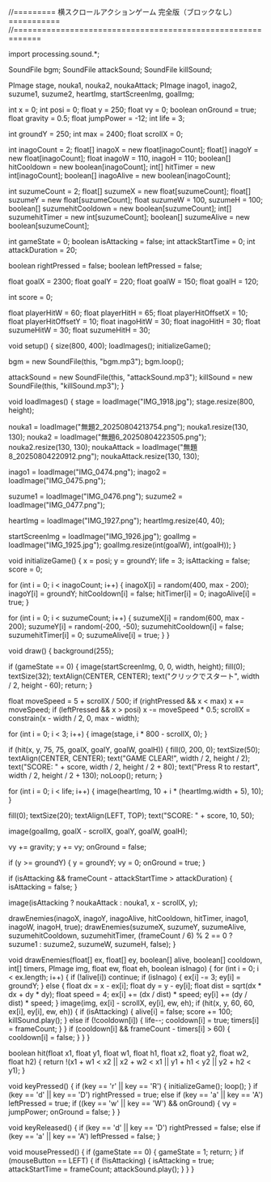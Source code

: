 //========= 横スクロールアクションゲーム 完全版（ブロックなし） ===========
//============================================================

import processing.sound.*;

SoundFile bgm;
SoundFile attackSound;
SoundFile killSound;

PImage stage, nouka1, nouka2, noukaAttack;
PImage inago1, inago2, suzume1, suzume2, heartImg, startScreenImg, goalImg;

int x = 0;
int posi = 0;
float y = 250;
float vy = 0;
boolean onGround = true;
float gravity = 0.5;
float jumpPower = -12;
int life = 3;

int groundY = 250;
int max = 2400;
float scrollX = 0;

int inagoCount = 2;
float[] inagoX = new float[inagoCount];
float[] inagoY = new float[inagoCount];
float inagoW = 110, inagoH = 110;
boolean[] hitCooldown = new boolean[inagoCount];
int[] hitTimer = new int[inagoCount];
boolean[] inagoAlive = new boolean[inagoCount];

int suzumeCount = 2;
float[] suzumeX = new float[suzumeCount];
float[] suzumeY = new float[suzumeCount];
float suzumeW = 100, suzumeH = 100;
boolean[] suzumehitCooldown = new boolean[suzumeCount];
int[] suzumehitTimer = new int[suzumeCount];
boolean[] suzumeAlive = new boolean[suzumeCount];

int gameState = 0;
boolean isAttacking = false;
int attackStartTime = 0;
int attackDuration = 20;

boolean rightPressed = false;
boolean leftPressed = false;

float goalX = 2300;
float goalY = 220;
float goalW = 150;
float goalH = 120;

int score = 0;

float playerHitW = 60;
float playerHitH = 65;
float playerHitOffsetX = 10;
float playerHitOffsetY = 10;
float inagoHitW = 30;
float inagoHitH = 30;
float suzumeHitW = 30;
float suzumeHitH = 30;

void setup() {
  size(800, 400);
  loadImages();
  initializeGame();

  bgm = new SoundFile(this, "bgm.mp3");
  bgm.loop();

  attackSound = new SoundFile(this, "attackSound.mp3");
  killSound = new SoundFile(this, "killSound.mp3");
}

void loadImages() {
  stage = loadImage("IMG_1918.jpg");
  stage.resize(800, height);

  nouka1 = loadImage("無題2_20250804213754.png");
  nouka1.resize(130, 130);
  nouka2 = loadImage("無題6_20250804223505.png");
  nouka2.resize(130, 130);
  noukaAttack = loadImage("無題8_20250804220912.png");
  noukaAttack.resize(130, 130);

  inago1 = loadImage("IMG_0474.png");
  inago2 = loadImage("IMG_0475.png");

  suzume1 = loadImage("IMG_0476.png");
  suzume2 = loadImage("IMG_0477.png");

  heartImg = loadImage("IMG_1927.png");
  heartImg.resize(40, 40);

  startScreenImg = loadImage("IMG_1926.jpg");
  goalImg = loadImage("IMG_1925.jpg");
  goalImg.resize(int(goalW), int(goalH));
}

void initializeGame() {
  x = posi;
  y = groundY;
  life = 3;
  isAttacking = false;
  score = 0;

  for (int i = 0; i < inagoCount; i++) {
    inagoX[i] = random(400, max - 200);
    inagoY[i] = groundY;
    hitCooldown[i] = false;
    hitTimer[i] = 0;
    inagoAlive[i] = true;
  }

  for (int i = 0; i < suzumeCount; i++) {
    suzumeX[i] = random(600, max - 200);
    suzumeY[i] = random(-200, -50);
    suzumehitCooldown[i] = false;
    suzumehitTimer[i] = 0;
    suzumeAlive[i] = true;
  }
}

void draw() {
  background(255);

  if (gameState == 0) {
    image(startScreenImg, 0, 0, width, height);
    fill(0);
    textSize(32);
    textAlign(CENTER, CENTER);
    text("クリックでスタート", width / 2, height - 60);
    return;
  }

  float moveSpeed = 5 + scrollX / 500;
  if (rightPressed && x < max) x += moveSpeed;
  if (leftPressed && x > posi) x -= moveSpeed * 0.5;
  scrollX = constrain(x - width / 2, 0, max - width);

  for (int i = 0; i < 3; i++) {
    image(stage, i * 800 - scrollX, 0);
  }

  if (hit(x, y, 75, 75, goalX, goalY, goalW, goalH)) {
    fill(0, 200, 0);
    textSize(50);
    textAlign(CENTER, CENTER);
    text("GAME CLEAR!", width / 2, height / 2);
    text("SCORE: " + score, width / 2, height / 2 + 80);
    text("Press R to restart", width / 2, height / 2 + 130);
    noLoop();
    return;
  }

  for (int i = 0; i < life; i++) {
    image(heartImg, 10 + i * (heartImg.width + 5), 10);
  }

  fill(0);
  textSize(20);
  textAlign(LEFT, TOP);
  text("SCORE: " + score, 10, 50);

  image(goalImg, goalX - scrollX, goalY, goalW, goalH);

  vy += gravity;
  y += vy;
  onGround = false;

  if (y >= groundY) {
    y = groundY;
    vy = 0;
    onGround = true;
  }

  if (isAttacking && frameCount - attackStartTime > attackDuration) {
    isAttacking = false;
  }

  image(isAttacking ? noukaAttack : nouka1, x - scrollX, y);

  drawEnemies(inagoX, inagoY, inagoAlive, hitCooldown, hitTimer, inago1, inagoW, inagoH, true);
  drawEnemies(suzumeX, suzumeY, suzumeAlive, suzumehitCooldown, suzumehitTimer, (frameCount / 6) % 2 == 0 ? suzume1 : suzume2, suzumeW, suzumeH, false);
}

void drawEnemies(float[] ex, float[] ey, boolean[] alive, boolean[] cooldown, int[] timers, PImage img, float ew, float eh, boolean isInago) {
  for (int i = 0; i < ex.length; i++) {
    if (!alive[i]) continue;
    if (isInago) {
      ex[i] -= 3;
      ey[i] = groundY;
    } else {
      float dx = x - ex[i];
      float dy = y - ey[i];
      float dist = sqrt(dx * dx + dy * dy);
      float speed = 4;
      ex[i] += (dx / dist) * speed;
      ey[i] += (dy / dist) * speed;
    }
    image(img, ex[i] - scrollX, ey[i], ew, eh);
    if (hit(x, y, 60, 60, ex[i], ey[i], ew, eh)) {
      if (isAttacking) {
        alive[i] = false;
        score += 100;
        killSound.play();
      } else if (!cooldown[i]) {
        life--;
        cooldown[i] = true;
        timers[i] = frameCount;
      }
    }
    if (cooldown[i] && frameCount - timers[i] > 60) {
      cooldown[i] = false;
    }
  }
}

boolean hit(float x1, float y1, float w1, float h1, float x2, float y2, float w2, float h2) {
  return !(x1 + w1 < x2 || x2 + w2 < x1 || y1 + h1 < y2 || y2 + h2 < y1);
}

void keyPressed() {
  if (key == 'r' || key == 'R') {
    initializeGame();
    loop();
  }
  if (key == 'd' || key == 'D') rightPressed = true;
  else if (key == 'a' || key == 'A') leftPressed = true;
  if ((key == 'w' || key == 'W') && onGround) {
    vy = jumpPower;
    onGround = false;
  }
}

void keyReleased() {
  if (key == 'd' || key == 'D') rightPressed = false;
  else if (key == 'a' || key == 'A') leftPressed = false;
}

void mousePressed() {
  if (gameState == 0) {
    gameState = 1;
    return;
  }
  if (mouseButton == LEFT) {
    if (!isAttacking) {
      isAttacking = true;
      attackStartTime = frameCount;
      attackSound.play();
    }
  }
}



